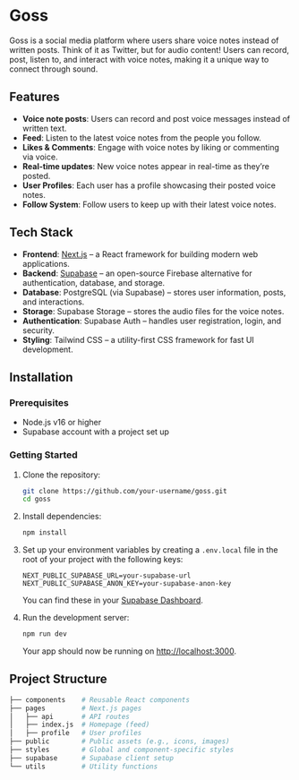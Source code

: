 # Goss

Goss is a social media platform where users share voice notes instead of written posts. Think of it as Twitter, but for audio content! Users can record, post, listen to, and interact with voice notes, making it a unique way to connect through sound.

## Features

- **Voice note posts**: Users can record and post voice messages instead of written text.
- **Feed**: Listen to the latest voice notes from the people you follow.
- **Likes & Comments**: Engage with voice notes by liking or commenting via voice.
- **Real-time updates**: New voice notes appear in real-time as they’re posted.
- **User Profiles**: Each user has a profile showcasing their posted voice notes.
- **Follow System**: Follow users to keep up with their latest voice notes.

## Tech Stack

- **Frontend**: [Next.js](https://nextjs.org/) – a React framework for building modern web applications.
- **Backend**: [Supabase](https://supabase.com/) – an open-source Firebase alternative for authentication, database, and storage.
- **Database**: PostgreSQL (via Supabase) – stores user information, posts, and interactions.
- **Storage**: Supabase Storage – stores the audio files for the voice notes.
- **Authentication**: Supabase Auth – handles user registration, login, and security.
- **Styling**: Tailwind CSS – a utility-first CSS framework for fast UI development.

## Installation

### Prerequisites

- Node.js v16 or higher
- Supabase account with a project set up

### Getting Started

1. Clone the repository:

    ```bash
    git clone https://github.com/your-username/goss.git
    cd goss
    ```

2. Install dependencies:

    ```bash
    npm install
    ```

3. Set up your environment variables by creating a `.env.local` file in the root of your project with the following keys:

    ```env
    NEXT_PUBLIC_SUPABASE_URL=your-supabase-url
    NEXT_PUBLIC_SUPABASE_ANON_KEY=your-supabase-anon-key
    ```

    You can find these in your [Supabase Dashboard](https://supabase.com/dashboard).

4. Run the development server:

    ```bash
    npm run dev
    ```

    Your app should now be running on [http://localhost:3000](http://localhost:3000).

## Project Structure

```bash
├── components    # Reusable React components
├── pages         # Next.js pages
│   ├── api       # API routes
│   ├── index.js  # Homepage (feed)
│   ├── profile   # User profiles
├── public        # Public assets (e.g., icons, images)
├── styles        # Global and component-specific styles
├── supabase      # Supabase client setup
└── utils         # Utility functions
